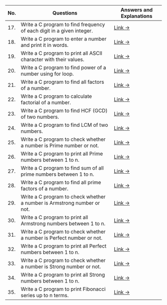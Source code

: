| No. | Questions                                                               | Answers and Explanations                                    |
|-----|-------------------------------------------------------------------------|-------------------------------------------------------------|
| 17. | Write a C program to find frequency of each digit in a given integer.   | [Link -> ](/src/Question_Sets/Set_4/Answers/Question_17.md) |
| 18. | Write a C program to enter a number and print it in words.              | [Link -> ](/src/Question_Sets/Set_4/Answers/Question_18.md) |                                                                       
| 19. | Write a C program to print all ASCII character with their values.       | [Link -> ](/src/Question_Sets/Set_4/Answers/Question_19.md) |                        
| 20. | Write a C program to find power of a number using for loop.             | [Link -> ](/src/Question_Sets/Set_4/Answers/Question_20.md) |                                               
| 21. | Write a C program to find all factors of a number.                      | [Link -> ](/src/Question_Sets/Set_4/Answers/Question_21.md) |                                              
| 22. | Write a C program to calculate factorial of a number.                   | [Link -> ](/src/Question_Sets/Set_4/Answers/Question_22.md) |
| 23. | Write a C program to find HCF (GCD) of two numbers.                     | [Link -> ](/src/Question_Sets/Set_4/Answers/Question_23.md) |
| 24. | Write a C program to find LCM of two numbers.                           | [Link -> ](/src/Question_Sets/Set_4/Answers/Question_24.md) |
| 25. | Write a C program to check whether a number is Prime number or not.     | [Link -> ](/src/Question_Sets/Set_4/Answers/Question_25.md) |
| 26. | Write a C program to print all Prime numbers between 1 to n.            | [Link -> ](/src/Question_Sets/Set_4/Answers/Question_26.md) |
| 27. | Write a C program to find sum of all prime numbers between 1 to n.      | [Link -> ](/src/Question_Sets/Set_4/Answers/Question_27.md) |
| 28. | Write a C program to find all prime factors of a number.                | [Link -> ](/src/Question_Sets/Set_4/Answers/Question_28.md) |
| 29. | Write a C program to check whether a number is Armstrong number or not. | [Link -> ](/src/Question_Sets/Set_4/Answers/Question_29.md) |
| 30. | Write a C program to print all Armstrong numbers between 1 to n.        | [Link -> ](/src/Question_Sets/Set_4/Answers/Question_30.md) |
| 31. | Write a C program to check whether a number is Perfect number or not.   | [Link -> ](/src/Question_Sets/Set_4/Answers/Question_31.md) |
| 32. | Write a C program to print all Perfect numbers between 1 to n.          | [Link -> ](/src/Question_Sets/Set_4/Answers/Question_32.md) |
| 33. | Write a C program to check whether a number is Strong number or not.    | [Link -> ](/src/Question_Sets/Set_4/Answers/Question_33.md) |
| 34. | Write a C program to print all Strong numbers between 1 to n.           | [Link -> ](/src/Question_Sets/Set_4/Answers/Question_34.md) |
| 35. | Write a C program to print Fibonacci series up to n terms.              | [Link -> ](/src/Question_Sets/Set_4/Answers/Question_35.md) |
